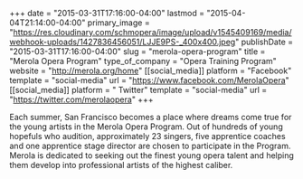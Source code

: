 +++
date = "2015-03-31T17:16:00-04:00"
lastmod = "2015-04-04T21:14:00-04:00"
primary_image = "https://res.cloudinary.com/schmopera/image/upload/v1545409169/media/webhook-uploads/1427836456051/LJJE9PS-_400x400.jpeg"
publishDate = "2015-03-31T17:16:00-04:00"
slug = "merola-opera-program"
title = "Merola Opera Program"
type_of_company = "Opera Training Program"
website = "http://merola.org/home"
[[social_media]]
platform = "Facebook"
template = "social-media"
url = "https://www.facebook.com/MerolaOpera"
[[social_media]]
platform = " Twitter"
template = "social-media"
url = "https://twitter.com/merolaopera"
+++

<p>
	Each summer, San Francisco becomes a place where dreams come true for the young artists in the Merola Opera Program. Out of hundreds of young hopefuls who audition, approximately 23 singers, five apprentice coaches and one apprentice stage director are chosen to participate in the Program. Merola is dedicated to seeking out the finest young opera talent and helping them develop into professional artists of the highest caliber.
</p>
